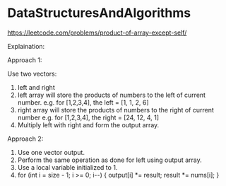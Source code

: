 # DataStructuresAndAlgorithms

https://leetcode.com/problems/product-of-array-except-self/

Explaination: 

Approach 1:

Use two vectors: 

1. left and right
2. left array will store the products of numbers to the left of current number. e.g. for [1,2,3,4], the left = [1, 1, 2, 6]
3. right array will store the products of numbers to the right of current number e.g. for [1,2,3,4], the right = [24, 12, 4, 1]
4. Multiply left with right and form the output array.

Approach 2:

1. Use one vector output.
2. Perform the same operation as done for left using output array.
3. Use a local variable initialized to 1.
4. for (int i = size - 1; i >= 0; i--) {
        output[i] *= result;
        result *= nums[i];
    }